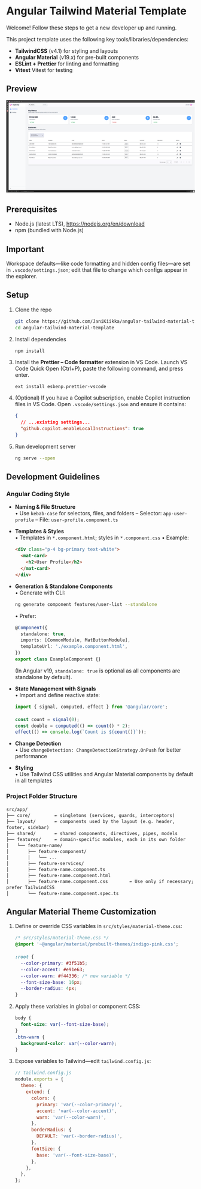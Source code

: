 # Angular Tailwind Material Template

Welcome! Follow these steps to get a new developer up and running.

This project template uses the following key tools/libraries/dependencies:

- <b>TailwindCSS</b> (v4.1) for styling and layouts
- <b>Angular Material</b> (v19.x) for pre-built components
- <b>ESLint + Prettier</b> for linting and formatting
- <b>Vitest</b> Vitest for testing

## Preview

![alt text](preview.png)

## Prerequisites

- Node.js (latest LTS), https://nodejs.org/en/download
- npm (bundled with Node.js)

## Important

Workspace defaults—like code formatting and hidden config files—are set in `.vscode/settings.json`; edit that file to change which configs appear in the explorer.

## Setup

1. Clone the repo

   ```bash
   git clone https://github.com/JaniKiikka/angular-tailwind-material-template.git
   cd angular-tailwind-material-template
   ```

2. Install dependencies

   ```bash
   npm install
   ```

3. Install the **Prettier – Code formatter** extension in VS Code. Launch VS Code Quick Open (Ctrl+P), paste the following command, and press enter.

   ```
   ext install esbenp.prettier-vscode
   ```

4. (Optional) If you have a Copilot subscription, enable Copilot instruction files in VS Code.
   Open `.vscode/settings.json` and ensure it contains:

   ```json
   {
     // ...existing settings...
     "github.copilot.enableLocalInstructions": true
   }
   ```

5. Run development server

   ```bash
   ng serve --open
   ```

## Development Guidelines

### Angular Coding Style

- **Naming & File Structure**<br>
  • Use `kebab-case` for selectors, files, and folders
  – Selector: `app-user-profile`
  – File: `user-profile.component.ts`
- **Templates & Styles**<br>
  • Templates in `*.component.html`; styles in `*.component.css`
  • Example:
  ```html
  <div class="p-4 bg-primary text-white">
    <mat-card>
      <h2>User Profile</h2>
    </mat-card>
  </div>
  ```
- **Generation & Standalone Components**<br>
  • Generate with CLI:

  ```bash
  ng generate component features/user-list --standalone
  ```

  • Prefer:

  ```ts
  @Component({
    standalone: true,
    imports: [CommonModule, MatButtonModule],
    templateUrl: './example.component.html',
  })
  export class ExampleComponent {}
  ```

  (In Angular v19, `standalone: true` is optional as all components are standalone by default).

- **State Management with Signals**<br>
  • Import and define reactive state:

  ```ts
  import { signal, computed, effect } from '@angular/core';

  const count = signal(0);
  const double = computed(() => count() * 2);
  effect(() => console.log(`Count is ${count()}`));
  ```

- **Change Detection**<br>
  • Use `changeDetection: ChangeDetectionStrategy.OnPush` for better performance
- **Styling**<br>
  • Use Tailwind CSS utilities and Angular Material components by default in all templates

### Project Folder Structure

```
src/app/
├── core/         ← singletons (services, guards, interceptors)
├── layout/       ← components used by the layout (e.g. header, footer, sidebar)
├── shared/       ← shared components, directives, pipes, models
├── features/     ← domain-specific modules, each in its own folder
│   └── feature-name/
│       ├── feature-component/
│       │   └── ...
│       ├── feature-services/
│       ├── feature-name.component.ts
│       ├── feature-name.component.html
│       ├── feature-name.component.css        ← Use only if necessary; prefer TailwindCSS
│       └── feature-name.component.spec.ts
```

## Angular Material Theme Customization

1. Define or override CSS variables in `src/styles/material-theme.css`:

   ```css
   /* src/styles/material-theme.css */
   @import '~@angular/material/prebuilt-themes/indigo-pink.css';

   :root {
     --color-primary: #3f51b5;
     --color-accent: #e91e63;
     --color-warn: #f44336; /* new variable */
     --font-size-base: 16px;
     --border-radius: 4px;
   }
   ```

2. Apply these variables in global or component CSS:

   ```css
   body {
     font-size: var(--font-size-base);
   }
   .btn-warn {
     background-color: var(--color-warn);
   }
   ```

3. Expose variables to Tailwind—edit `tailwind.config.js`:
   ```js
   // tailwind.config.js
   module.exports = {
     theme: {
       extend: {
         colors: {
           primary: 'var(--color-primary)',
           accent: 'var(--color-accent)',
           warn: 'var(--color-warn)',
         },
         borderRadius: {
           DEFAULT: 'var(--border-radius)',
         },
         fontSize: {
           base: 'var(--font-size-base)',
         },
       },
     },
   };
   ```
